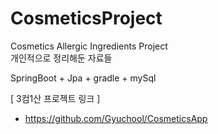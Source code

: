 # CosmeticsProject
Cosmetics Allergic Ingredients Project\
개인적으로 정리해둔 자료들

SpringBoot + Jpa + gradle + mySql

[ 3컴1산 프로젝트 링크 ]
 - https://github.com/Gyuchool/CosmeticsApp
